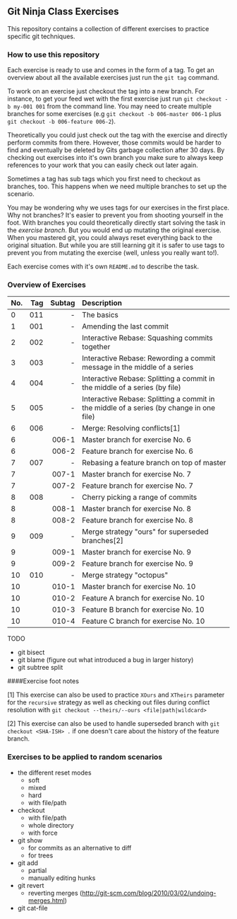 ## Git Ninja Class Exercises

This repository contains a collection of different exercises to practice specific git techniques.

### How to use this repository

Each exercise is ready to use and comes in the form of a tag. To get an overview about all the available exercises
just run the `git tag` command.

To work on an exercise just checkout the tag into a new branch. For instance, to get your feed wet with
the first exercise just run `git checkout -b my-001 001` from the command line. You may need to create multiple branches for some exercises (e.g `git checkout -b 006-master 006-1` plus `git checkout -b 006-feature 006-2`).

Theoretically you could just check out the tag with the exercise and directly perform commits from there. However, those commits would be harder to find and eventually be deleted by Gits garbage collection after 30 days. By checking out exercises into it's own branch you make sure to always keep references to your work that you can easily check out later again.

Sometimes a tag has sub tags which you first need to checkout as branches, too. This happens when we need multiple branches to set up the scenario. 

You may be wondering why we uses tags for our exercises in the first place. Why not branches? It's easier to prevent you from shooting yourself in the foot. With branches you could theoretically directly start solving the task in the *exercise branch*. But you would end up mutating the original exercise. When you mastered git, you could always reset everything back to the original situation. But while you are still learning git it is safer to use tags to prevent you from mutating the exercise (well, unless you really want to!).

Each exercise comes with it's own `README.md` to describe the task.

### Overview of Exercises

| No.  | Tag  | Subtag |  Description                                       |
|------|-----:|-------:|:---------------------------------------------------|
|  0   | 011  |  -     | The basics                      
|  1   | 001  |  -     | Amending the last commit                      
|  2   | 002  |  -     | Interactive Rebase: Squashing commits together
|  3   | 003  |  -     | Interactive Rebase: Rewording a commit message in the middle of a series
|  4   | 004  |  -     | Interactive Rebase: Splitting a commit in the middle of a series (by file)
|  5   | 005  |  -     | Interactive Rebase: Splitting a commit in the middle of a series (by change in one file) 
|  6   | 006  |  -     | Merge: Resolving conflicts[1]
|  6   |      | 006-1  | Master branch for exercise No. 6
|  6   |      | 006-2  | Feature branch for exercise No. 6
|  7   | 007  | -      | Rebasing a feature branch on top of master
|  7   |      | 007-1  | Master branch for exercise No. 7
|  7   |      | 007-2  | Feature branch for exercise No. 7
|  8   | 008  | -      | Cherry picking a range of commits
|  8   |      | 008-1  | Master branch for exercise No. 8
|  8   |      | 008-2  | Feature branch for exercise No. 8
|  9   | 009  | -      | Merge strategy "ours" for superseded branches[2]
|  9   |      | 009-1  | Master branch for exercise No. 9
|  9   |      | 009-2  | Feature branch for exercise No. 9
| 10   | 010  | -      | Merge strategy "octopus"
| 10   |      | 010-1  | Master branch for exercise No. 10
| 10   |      | 010-2  | Feature A branch for exercise No. 10
| 10   |      | 010-3  | Feature B branch for exercise No. 10
| 10   |      | 010-4  | Feature C branch for exercise No. 10

TODO
- git bisect
- git blame (figure out what introduced a bug in larger history)
- git subtree split

####Exercise foot notes

[1] This exercise can also be used to practice `XOurs` and `XTheirs` parameter for the `recursive` strategy as well as checking out files during conflict resolution with `git checkout --theirs/--ours <file|path|wildcard>`

[2] This exercise can also be used to handle superseded branch with `git checkout <SHA-ISH> .` if one doesn't care about the history of the feature branch.

### Exercises to be applied to random scenarios

- the different reset modes
    - soft
    - mixed
    - hard
    - with file/path
- checkout
    - with file/path
    - whole directory
    - with force
- git show
    - for commits as an alternative to diff
    - for trees
- git add
    - partial
    - manually editing hunks
- git revert
    - reverting merges (http://git-scm.com/blog/2010/03/02/undoing-merges.html)
- git cat-file

